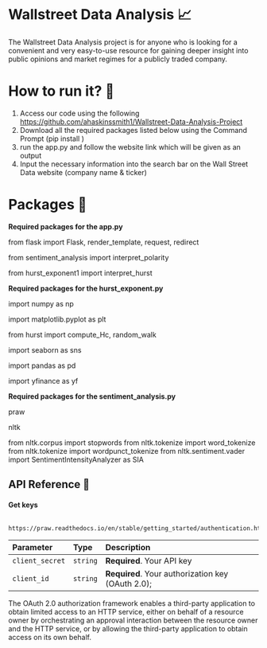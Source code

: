 
# Wallstreet Data Analysis :chart_with_upwards_trend:


The Wallstreet Data Analysis project is for anyone who is looking for a convenient and very easy-to-use resource for gaining deeper insight into public opinions and market regimes for a publicly traded company. 


# How to run it? :running:

1. Access our code using the following https://github.com/ahaskinssmith1/Wallstreet-Data-Analysis-Project
2. Download all the required packages listed below using the Command Prompt (pip install <package name>)
3. run the app.py and follow the website link which will be given as an output
4. Input the necessary information into the search bar on the Wall Street Data website (company name & ticker)

# Packages :file_folder:

**Required packages for the app.py**

from flask import Flask, render_template, request, redirect 

from sentiment_analysis import interpret_polarity

from hurst_exponent1 import interpret_hurst

**Required packages for the hurst_exponent.py**

import numpy as np

import matplotlib.pyplot as plt

from hurst import compute_Hc, random_walk

import seaborn as sns

import pandas as pd

import yfinance as yf

**Required packages for the sentiment_analysis.py** 

praw

nltk

from nltk.corpus import stopwords
from nltk.tokenize import word_tokenize
from nltk.tokenize import wordpunct_tokenize
from nltk.sentiment.vader import SentimentIntensityAnalyzer as SIA
## API Reference :key:

#### Get keys

```http
  https://praw.readthedocs.io/en/stable/getting_started/authentication.html
```

| Parameter | Type     | Description                |
| :-------- | :------- | :------------------------- |
| `client_secret` | `string` | **Required**. Your API key |
| `client_id` | `string` | **Required**. Your authorization key (OAuth 2.0); |

The OAuth 2.0 authorization framework enables a third-party
   application to obtain limited access to an HTTP service, either on
   behalf of a resource owner by orchestrating an approval interaction
   between the resource owner and the HTTP service, or by allowing the
   third-party application to obtain access on its own behalf.






